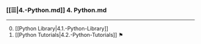 
### [[☰|4.-Python.md]] 4. Python.md
---
0. [[Python Library|4.1.-Python-Library]]
0. [[Python Tutorials|4.2.-Python-Tutorials]] ⚑
